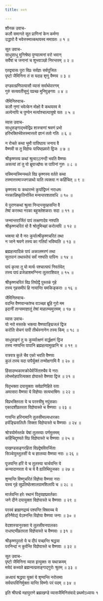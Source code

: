 ```yaml
---
title: ००१

---
```

शौनक उवाच-  
कलौ समागते सूत प्राणिनां केन कर्मणा  
उद्धारो वै भवेत्तस्मात्कथयस्व ममाग्रतः ॥ १ ॥


सूत उवाच-  
साधुसाधु मुनिश्रेष्ठ पुण्यात्मनां वरो भवान्  
सर्वेषां च जनानां च शुभवाञ्छो निरन्तरम् ॥ २ ॥


एतद्व्यासः पुरा विप्रः सर्वज्ञः सर्वपूजितः  
पृष्टो जैमिनिना तं स यदाह शृणु वैष्णव ॥ ३ ॥


दण्डवत्प्रणिपत्यासौ व्यासं सर्वार्थपारगम्  
गुरुं सत्यवतीसूनुं पप्रच्छ मुनिपुङ्गवः ॥ ४ ॥


जैमिनिरुवाच-  
कलौ नृणां भवेत्केन मोक्षो वै कथयस्व मे  
अल्पेनापि च पुण्येन मर्त्याश्चाल्पायुषो यतः ॥ ५ ॥


व्यास उवाच-  
साधुसङ्गाद्भवेद्विप्र शास्त्राणां श्रवणं प्रभो  
हरिभक्तिर्भवेत्तस्मात्ततो ज्ञानं ततो गतिः ॥ ६ ॥


न रोचते कथा भूमौ पापिष्ठाय जनाय वै  
वैष्णवी स तु विज्ञेयः पापिष्ठप्रवरो द्विजः ॥ ७ ॥


श्रीकृष्णस्य कथां श्रुत्वाऽऽनन्दी भवति वैष्णवः  
असत्यां तां तु यो ब्रूयाज्ज्ञेयः स पापिनां गुरुः ॥ ८ ॥


यस्मिन्यस्मिन्स्थले विप्र कृष्णस्य वर्तते कथा  
तस्मात्तस्माज्जगन्नाथो याति त्यक्त्वा न कर्हिचित् ॥ ९ ॥


कृष्णस्य यः कथारम्भे कुर्याद्विघ्नं नराधमः  
नरकान्निष्कृतिर्नास्ति मन्वन्तरशतावधि ॥ १० ॥


ये पुराणकथां श्रुत्वा निन्दन्त्युपहसन्ति वै  
तेषां करस्था नरका बहुक्लेशकराः सदा ॥ ११ ॥


जन्मान्तरार्जितं पापं तत्क्षणादेव नश्यति  
श्रीकृष्णचरितं यो वै श्रोतुमिच्छां करोत्यपि ॥ १२ ॥


भक्त्या यो वै नरः कुर्यात्श्रीकृष्णचरितं तथा  
न जाने श्रवणे तस्य का गतिर्वा भविष्यति ॥ १३ ॥


ब्रह्महत्यादिकं पापं अकालमरणं तथा  
सुरापानं तथास्तेयं सर्वं नश्यति पापिनः ॥ १४ ॥


पापं कृत्वा तु यो मर्त्यः पश्चात्पापं निवर्तयेत्  
तस्य पापं व्रजेन्नाशमग्निना तूलराशिवत् ॥ १५ ॥


श्रीकृष्णचरितं विप्र तिष्ठेद्वै पुस्तकं गृहे  
तस्य गृहसमीपं हि नायान्ति यमकिङ्कराः ॥ १६ ॥


जैमिनिरुवाच-  
वदन्ति वैष्णवान्कांश्च वाञ्च्छा ब्रूहि गुरो मम  
इदानीं तान्समाज्ञातुं तेषां माहात्म्यमुत्तमम् ॥ १७ ॥


व्यास उवाच-  
यो नरो मस्तके भक्त्या वैष्णवाङ्घ्रिजलं द्विज  
करोति सेचनं पापी तीर्थस्नानेन तस्य किम् ॥ १८ ॥


साधुसङ्गं तु यः कुर्य्यात्क्षणं वार्द्धक्षणं द्विज  
तस्य नश्यन्ति पापानि ब्रह्महत्यामुखानि च ॥ १९ ॥


यत्रयत्र कुले चैव एको भवति वैष्णवः  
कुलं तस्य यदा पापैर्युक्तं तन्मोक्षगामि वै ॥ २० ॥


हिंसादम्भकामक्रोधैर्वर्जिताश्चैव ये नराः  
लोभमोहपरित्यक्ता ज्ञेयास्ते वैष्णवा द्विज ॥ २१ ॥


पितृभक्ता दयायुक्ताः सर्वप्राणिहिते रताः  
अमत्सरा वैष्णवा ये विज्ञेयाः सत्यभाषिणः ॥ २२ ॥


विप्रभक्तिरता ये च परस्त्रीषु नपुंसकाः  
एकादशीव्रतरता विज्ञेयास्ते च वैष्णवाः ॥ २३ ॥


गायन्ति हरिनामानि तुलसीमाल्यधारकाः  
हर्यङ्घ्रिसलिलैः सिक्ता विज्ञेयास्ते च वैष्णवाः ॥ २४ ॥


श्रोत्रयोर्मस्तके येषां तुलस्याः पर्णमुत्तमम्  
कर्हिचिद्दृश्यते विप्र विज्ञेयास्ते च वैष्णवाः ॥ २५ ॥


पाखण्डसङ्गरहिता विप्रद्वेषविवर्जिताः  
सिञ्चेयुस्तुलसीं ये च ज्ञातव्या वैष्णवा नराः ॥ २६ ॥


पूजयन्ति हरिं ये च तुलस्या चार्चयन्ति ये  
कन्यादानरता ये च ये वै ह्यतिथिपूजकाः ॥ २७ ॥


शृण्वन्ति विष्णुचरितं विज्ञेया वैष्णवा नराः  
यस्य गृहे सुप्रतिष्ठेत्शालग्रामशिलापि च ॥ २८ ॥


मार्जयन्ति हरेः स्थानं पितृयज्ञप्रवर्तकाः  
जने दीने दयायुक्ता विज्ञेयास्ते च वैष्णवाः ॥ २९ ॥


परस्वं ब्राह्मणद्रव्यं पश्यन्ति विषवच्च ये  
हरिनैवेद्यं येऽश्नन्ति विज्ञेया वैष्णवा जनाः ॥ ३० ॥


वेदशास्त्रानुरक्ता ये तुलसीवनपालकाः  
राधाष्टमीव्रतरता विज्ञेयास्ते च वैष्णवाः ॥ ३१ ॥


श्रीकृष्णपुरतो ये च दीपं यच्छन्ति श्रद्धया  
परनिन्दां न कुर्वन्ति विज्ञेयास्ते च वैष्णवाः ॥ ३२ ॥


सूत उवाच-  
पृष्टो जैमिनिना व्यास इत्युक्तः स यथाक्रमम्  
मयेदं कथ्यते ब्रह्मन्यत्प्रसङ्गाद्गुरोः श्रुतम् ॥ ३३ ॥


अध्यायं श्रद्धया युक्तं ये शृण्वन्ति नरोत्तमाः  
सर्वपापविनिर्मुक्ता यान्ति विष्णोः परं पदम् ॥ ३४ ॥


इति श्रीपाद्मे महापुराणे ब्रह्मखण्डे व्यासजैमिनिसंवादे प्रथमोऽध्यायः १